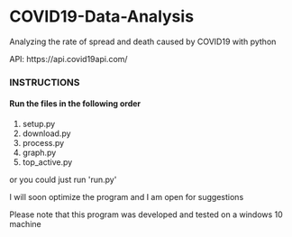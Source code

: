 
# COVID19-Data-Analysis
<p>Analyzing the rate of spread and death caused by COVID19 with python</p>
<p>API: https://api.covid19api.com/</p>
<h3>INSTRUCTIONS</h3>
<h4>Run the files in the following order</h4>
<ol>
<li>setup.py</li>
<li>download.py</li>
<li>process.py</li>
<li>graph.py</li>
<li>top_active.py</li>
</ol>
<p>or you could just run 'run.py'</p>  
<p>I will soon optimize the program and I am open for suggestions</p><p>Please note that this program was developed and tested on a windows 10 machine</p>
